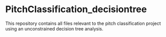# PitchClassification_decisiontree
This repository contains all files relevant to the pitch classification project using an unconstrained decision tree analysis.
